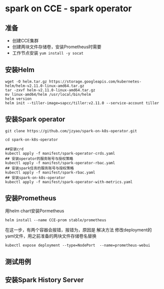 # spark on CCE - spark operator

## 准备
- 创建CCE集群
- 创建两块文件存储卷，安装Prometheus时需要
- 工作节点安装 `yum install -y socat`

## 安装Helm
```
wget -O helm.tar.gz https://storage.googleapis.com/kubernetes-helm/helm-v2.11.0-linux-amd64.tar.gz
tar -zxvf helm-v2.11.0-linux-amd64.tar.gz
mv linux-amd64/helm /usr/local/bin/helm
helm version
helm init --tiller-image=sapcc/tiller:v2.11.0 --service-account tiller

```

## 安装Spark operator


```
git clone https://github.com/jzyao/spark-on-k8s-operator.git

cd spark-on-k8s-operator

##安装crd
kubectl apply -f manifest/spark-operator-crds.yaml 
## 安装operator的服务账号与授权策略
kubectl apply -f manifest/spark-operator-rbac.yaml 
## 安装spark任务的服务账号与授权策略
kubectl apply -f manifest/spark-rbac.yaml 
## 安装spark-on-k8s-operator 
kubectl apply -f manifest/spark-operator-with-metrics.yaml
```


##  安装Prometheus
用helm chart安装Pormetheus
```
helm install --name CCE-prom stable/prometheus
```
在这一步，有两个容器会报错，报错为，原因是
解决方法
修改deployment的yaml文件，用之前准备的两块文件存储卷名替换

```
kubectl expose deployment --type=NodePort  --name=prometheus-webui
```
## 测试用例

## 安装Spark History Server

